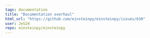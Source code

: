 ```yaml
---
tags: documentation
title: "Documentation overhaul"
html_url: "https://github.com/einsteinpy/einsteinpy/issues/630"
user: JeS24
repo: einsteinpy/einsteinpy
---
```


